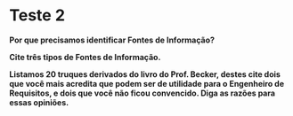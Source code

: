 # Teste 2

**Por que precisamos identificar Fontes de Informação?**

**Cite três tipos de Fontes de Informação.**

**Listamos 20 truques derivados do livro do Prof. Becker, destes cite dois que você mais acredita que podem ser de utilidade para o Engenheiro de Requisitos, e dois que você não ficou convencido.  Diga as razões para essas opiniões.**
